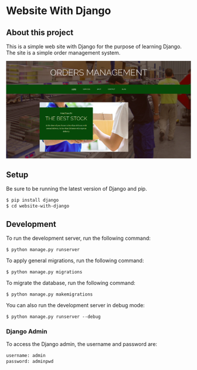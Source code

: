 # Website With Django

## About this project

This is a simple web site with Django for the purpose of learning Django. The site is a simple order management system.

![WebApp](./assets/webapp.png)

## Setup

Be sure to be running the latest version of Django and pip.

    $ pip install django
    $ cd website-with-django

## Development

To run the development server, run the following command:

    $ python manage.py runserver

To apply general migrations, run the following command:

    $ python manage.py migrations

To migrate the database, run the following command:

    $ python manage.py makemigrations

You can also run the development server in debug mode:

    $ python manage.py runserver --debug

### Django Admin

To access the Django admin, the username and password are:

    username: admin
    password: adminpwd
